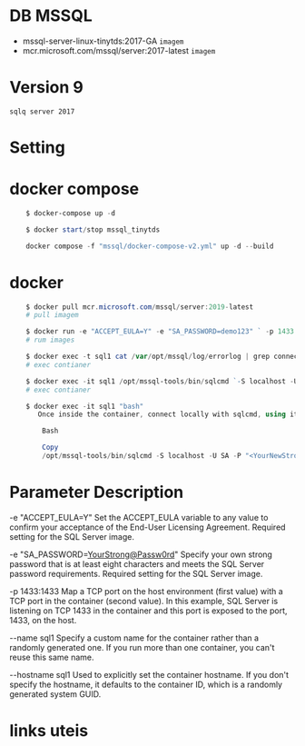 # DB MSSQL
- mssql-server-linux-tinytds:2017-GA `imagem`
- mcr.microsoft.com/mssql/server:2017-latest `imagem`


# Version 9
    sqlq server 2017

# Setting


# docker compose
``` powershell
    $ docker-compose up -d

    $ docker start/stop mssql_tinytds

    docker compose -f "mssql/docker-compose-v2.yml" up -d --build

```

# docker
``` powershell
    $ docker pull mcr.microsoft.com/mssql/server:2019-latest
    # pull imagem

    $ docker run -e "ACCEPT_EULA=Y" -e "SA_PASSWORD=demo123" ` -p 1433:1433 --name sql1 --hostname sql1 `  -d mcr.microsoft.com/mssql/server:2019-latest
    # rum images

    $ docker exec -t sql1 cat /var/opt/mssql/log/errorlog | grep connection
    # exec contianer

    $ docker exec -it sql1 /opt/mssql-tools/bin/sqlcmd `-S localhost -U SA -P "<YourStrong@Passw0rd>" ` -Q "ALTER LOGIN SA WITH PASSWORD='<YourNewStrong@Passw0rd>'"
    # exec contianer

    $ docker exec -it sql1 "bash"
       Once inside the container, connect locally with sqlcmd, using its full path.

        Bash

        Copy
        /opt/mssql-tools/bin/sqlcmd -S localhost -U SA -P "<YourNewStrong@Passw0rd>"

```

# Parameter	Description

-e "ACCEPT_EULA=Y"	Set the ACCEPT_EULA variable to any value to confirm your acceptance of the End-User Licensing Agreement. Required setting for the SQL Server image.


-e "SA_PASSWORD=<YourStrong@Passw0rd>"	Specify your own strong password that is at least eight characters and meets the SQL Server password requirements. Required setting for the SQL Server image.


-p 1433:1433	Map a TCP port on the host environment (first value) with a TCP port in the container (second value). In this example, SQL Server is listening on TCP 1433 in the container and this port is exposed to the port, 1433, on the host.


--name sql1	Specify a custom name for the container rather than a randomly generated one. If you run more than one container, you can't reuse this same name.


--hostname sql1	Used to explicitly set the container hostname. If you don't specify the hostname, it defaults to the container ID, which is a randomly generated system GUID.


# links uteis
